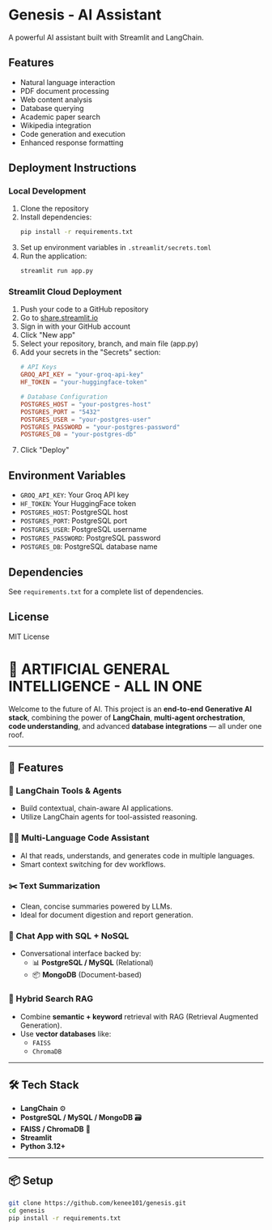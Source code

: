 # Genesis - AI Assistant

A powerful AI assistant built with Streamlit and LangChain.

## Features

- Natural language interaction
- PDF document processing
- Web content analysis
- Database querying
- Academic paper search
- Wikipedia integration
- Code generation and execution
- Enhanced response formatting

## Deployment Instructions

### Local Development

1. Clone the repository
2. Install dependencies:
   ```bash
   pip install -r requirements.txt
   ```
3. Set up environment variables in `.streamlit/secrets.toml`
4. Run the application:
   ```bash
   streamlit run app.py
   ```

### Streamlit Cloud Deployment

1. Push your code to a GitHub repository
2. Go to [share.streamlit.io](https://share.streamlit.io)
3. Sign in with your GitHub account
4. Click "New app"
5. Select your repository, branch, and main file (app.py)
6. Add your secrets in the "Secrets" section:
   ```toml
   # API Keys
   GROQ_API_KEY = "your-groq-api-key"
   HF_TOKEN = "your-huggingface-token"

   # Database Configuration
   POSTGRES_HOST = "your-postgres-host"
   POSTGRES_PORT = "5432"
   POSTGRES_USER = "your-postgres-user"
   POSTGRES_PASSWORD = "your-postgres-password"
   POSTGRES_DB = "your-postgres-db"
   ```
7. Click "Deploy"

## Environment Variables

- `GROQ_API_KEY`: Your Groq API key
- `HF_TOKEN`: Your HuggingFace token
- `POSTGRES_HOST`: PostgreSQL host
- `POSTGRES_PORT`: PostgreSQL port
- `POSTGRES_USER`: PostgreSQL username
- `POSTGRES_PASSWORD`: PostgreSQL password
- `POSTGRES_DB`: PostgreSQL database name

## Dependencies

See `requirements.txt` for a complete list of dependencies.

## License

MIT License

# 🧠 ARTIFICIAL GENERAL INTELLIGENCE - ALL IN ONE

Welcome to the future of AI. This project is an **end-to-end Generative AI stack**, combining the power of **LangChain**, **multi-agent orchestration**, **code understanding**, and advanced **database integrations** — all under one roof.

---

## 🚀 Features

### 🤖 LangChain Tools & Agents
- Build contextual, chain-aware AI applications.
- Utilize LangChain agents for tool-assisted reasoning.

### 🧑‍💻 Multi-Language Code Assistant
- AI that reads, understands, and generates code in multiple languages.
- Smart context switching for dev workflows.

### ✂️ Text Summarization
- Clean, concise summaries powered by LLMs.
- Ideal for document digestion and report generation.

### 💬 Chat App with SQL + NoSQL 
- Conversational interface backed by:
  - 📊 **PostgreSQL / MySQL** (Relational)
  - 📦 **MongoDB** (Document-based)

### 🧬 Hybrid Search RAG
- Combine **semantic + keyword** retrieval with RAG (Retrieval Augmented Generation).
- Use **vector databases** like:
  - `FAISS`
  - `ChromaDB`

---

## 🛠️ Tech Stack

- **LangChain** ⚙️
- **PostgreSQL / MySQL / MongoDB** 🗃️
- **FAISS / ChromaDB** 📡
- **Streamlit**
- **Python 3.12+**

---

## 📦 Setup

```bash
git clone https://github.com/kenee101/genesis.git
cd genesis
pip install -r requirements.txt
